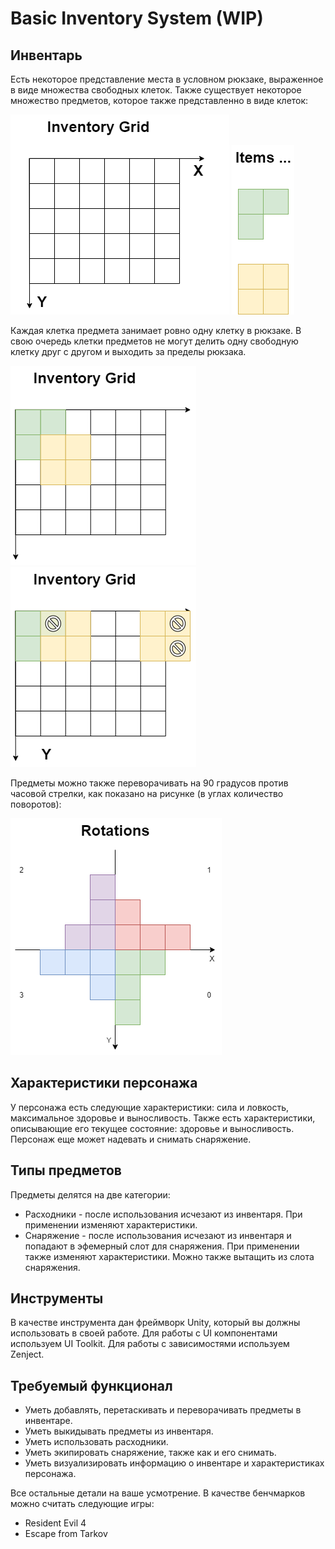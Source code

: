 # Basic Inventory System (WIP)

## Инвентарь

Есть некоторое представление места в условном рюкзаке, выраженное в виде множества свободных клеток. Также существует некоторое множество предметов, которое также представленно в виде клеток:

![](cell_grid.png)
![](items.png)

Каждая клетка предмета занимает ровно одну клетку в рюкзаке. В свою очередь клетки предметов не могут делить одну свободную клетку друг с другом и выходить за пределы рюкзака.

![](occupied.png)
![](prohibited.png)

Предметы можно также переворачивать на 90 градусов против часовой стрелки, как показано на рисунке (в углах количество поворотов):

![](rotations.png)

## Характеристики персонажа

У персонажа есть следующие характеристики: сила и ловкость, максимальное здоровье и выносливость. Также есть характеристики, описывающие его текущее состояние: здоровье и выносливость. Персонаж еще может надевать и снимать снаряжение.

## Типы предметов

Предметы делятся на две категории:
* Расходники - после использования исчезают из инвентаря. При применении изменяют характеристики.
* Снаряжение - после использования исчезают из инвентаря и попадают в эфемерный слот для снаряжения. При применении также изменяют характеристики. Можно также вытащить из слота снаряжения.

## Инструменты

В качестве инструмента дан фреймворк Unity, который вы должны использовать в своей работе. Для работы с UI компонентами используем UI Toolkit. Для работы с зависимостями используем Zenject.

## Требуемый функционал

* Уметь добавлять, перетаскивать и переворачивать предметы в инвентаре.
* Уметь выкидывать предметы из инвентаря.
* Уметь использовать расходники.
* Уметь экипировать снаряжение, также как и его снимать.
* Уметь визуализировать информацию о инвентаре и характеристиках персонажа.

Все остальные детали на ваше усмотрение. В качестве бенчмарков можно считать следующие игры:
* Resident Evil 4
* Escape from Tarkov